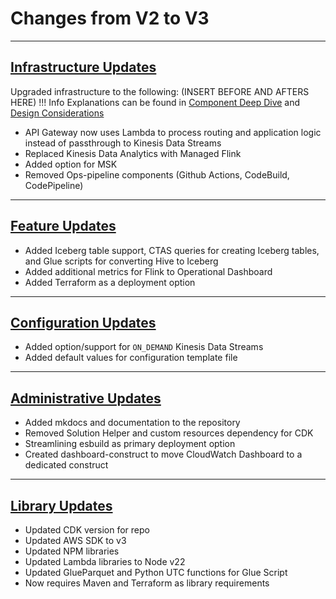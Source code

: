 # Changes from V2 to V3

---
## <u>Infrastructure Updates</u>
Upgraded infrastructure to the following: (INSERT BEFORE AND AFTERS HERE)
!!! Info
    Explanations can be found in [Component Deep Dive](../component-deep-dive.html) and [Design Considerations](../design-considerations.html)
- API Gateway now uses Lambda to process routing and application logic instead of passthrough to Kinesis Data Streams
- Replaced Kinesis Data Analytics with Managed Flink
- Added option for MSK
- Removed Ops-pipeline components (Github Actions, CodeBuild, CodePipeline)
---

## <u>Feature Updates</u>
- Added Iceberg table support, CTAS queries for creating Iceberg tables, and Glue scripts for converting Hive to Iceberg
- Added additional metrics for Flink to Operational Dashboard
- Added Terraform as a deployment option
---

## <u>Configuration Updates</u>
- Added option/support for `ON_DEMAND` Kinesis Data Streams
- Added default values for configuration template file
---

## <u>Administrative Updates</u>
- Added mkdocs and documentation to the repository
- Removed Solution Helper and custom resources dependency for CDK
- Streamlining esbuild as primary deployment option
- Created dashboard-construct to move CloudWatch Dashboard to a dedicated construct
---

## <u>Library Updates</u>
- Updated CDK version for repo
- Updated AWS SDK to v3
- Updated NPM libraries
- Updated Lambda libraries to Node v22
- Updated GlueParquet and Python UTC functions for Glue Script
- Now requires Maven and Terraform as library requirements